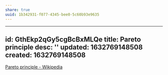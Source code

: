 ```yaml
---
share: true
uuid: 1b342931-f077-4345-bee0-5c60b93e9635
---
```

---
id: GthEkp2qGy5cgBcBxMLQe
title: Pareto principle
desc: ''
updated: 1632769148508
created: 1632769148508
---

[Pareto principle - Wikipedia](https://en.wikipedia.org/wiki/Pareto_principle)
